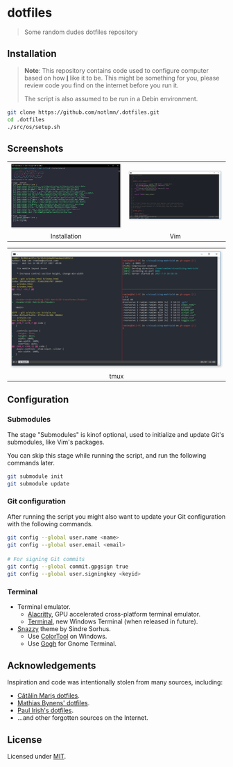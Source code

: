 # dotfiles
> Some random dudes dotfiles repository


## Installation
> **Note**: This repository contains code used to configure computer based on how [I](https://github.com/notlmn) like it to be.
> This might be something for you, please review code you find on the internet before you run it.
>
> The script is also assumed to be run in a Debin environment.

``` bash
git clone https://github.com/notlmn/.dotfiles.git
cd .dotfiles
./src/os/setup.sh
```


## Screenshots

<table>
  <tbody>
    <tr>
      <td>
        <img src="media/init.png" alt="Screenshot of installation process" width="100%">
      </td>
      <td>
        <img src="media/vim.png" alt="Screenshot of Vim" width="100%">
      </td>
    </tr>
    <tr align="center">
      <td>Installation</td>
      <td>Vim</td>
    </tr>
  </tbody>
</table>

<table>
  <tbody>
    <tr>
      <td>
        <img src="media/tmux.png" alt="Screenshot of tmux" width="100%">
      </td>
    </tr>
    <tr align="center">
      <td>tmux</td>
    </tr>
  </tbody>
</table>


## Configuration

### Submodules
The stage "Submodules" is kinof optional, used to initialize and update Git's submodules, like Vim's packages.

You can skip this stage while running the script, and run the following commands later.

``` bash
git submodule init
git submodule update
```

### Git configuration
After running the script you might also want to update your Git configuration with the following commands.

``` bash
git config --global user.name <name>
git config --global user.email <email>

# For signing Git commits
git config --global commit.gpgsign true
git config --global user.signingkey <keyid>
```

### Terminal
- Terminal emulator.
  - [Alacritty](https://github.com/jwilm/alacritty), GPU accelerated cross-platform terminal emulator.
  - [Terminal](https://github.com/microsoft/Terminal), new Windows Terminal (when released in future).
- [Snazzy](https://github.com/sindresorhus/hyper-snazzy) theme by Sindre Sorhus.
  - Use [ColorTool](https://github.com/Microsoft/Terminal/tree/master/src/tools/ColorTool) on Windows.
  - Use [Gogh](https://github.com/Mayccoll/Gogh) for Gnome Terminal.

## Acknowledgements
Inspiration and code was intentionally stolen from many sources, including:

- [Cătălin Mariș dotfiles](https://github.com/alrra/dotfiles).
- [Mathias Bynens' dotfiles](https://github.com/mathiasbynens/dotfiles).
- [Paul Irish's dotfiles](https://github.com/paulirish/dotfiles).
- ...and other forgotten sources on the Internet.

## License
Licensed under [MIT](LICENSE).
